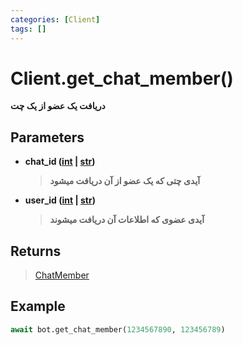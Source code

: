 ```yaml
---
categories: [Client]
tags: []
---
```


<h1>Client.<strong>get_chat_member()</strong></h1>

<p align="left" dir="rtl"><strong>دریافت یک عضو از یک چت</strong></p>

<h2>Parameters</h2>

<ul>
<li><strong>chat_id (<a href="https://docs.python.org/3/library/functions.html#int">int</a> | <a href="https://docs.python.org/3/library/stdtypes.html#str">str</a>)</strong><blockquote dir="rtl">
<p><strong>آیدی چتی که یک عضو از آن دریافت میشود</strong></p>
</blockquote>
</li>
</ul>
<ul>
<li><strong>user_id (<a href="https://docs.python.org/3/library/functions.html#int">int</a> | <a href="https://docs.python.org/3/library/stdtypes.html#str">str</a>)</strong><blockquote dir="rtl">
<p><strong>آیدی عضوی که اطلاعات آن دریافت میشوند</strong></p>
</blockquote>
</li>
</ul>

<h2>Returns</h2>

<blockquote>
<p><a href="balethon.ir/posts/chat-member">ChatMember</a></p>
</blockquote>

<h2>Example</h2>

```python
await bot.get_chat_member(1234567890, 123456789)
```